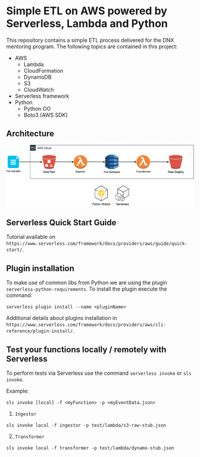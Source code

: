 # Simple ETL on AWS powered by Serverless, Lambda and Python

This repository contains a simple ETL process delivered for the DNX mentoring program. The following topics are contained in this project:

- AWS
    - Lambda
    - CloudFormation
    - DynamoDB
    - S3
    - CloudWatch
- Serverless framework
- Python
    - Python OO
    - Boto3 (AWS SDK)

## Architecture

![Simple ETL Architecture](images/simple-etl-architecture.png)

## Serverless Quick Start Guide

Tutorial available on `https://www.serverless.com/framework/docs/providers/aws/guide/quick-start/`.

## Plugin installation

To make use of common libs from Python we are using the plugin `serverless-python-requirements`. To install the plugin execute the command:

```
serverless plugin install --name <pluginName>
```

Additional details about plugins installation in `https://www.serverless.com/framework/docs/providers/aws/cli-reference/plugin-install/`.

## Test your functions locally / remotely  with Serverless

To perform tests via Serverless use the command `serverless invoke` or `sls invoke`.

Example:
```
sls invoke [local] -f <myFunction> -p <myEventData.json>
```

1. `Ingestor`
```
sls invoke local -f ingestor -p test/lambda/s3-raw-stub.json
```

2. `Transformer`

```
sls invoke local -f transformer -p test/lambda/dynamo-stub.json
```